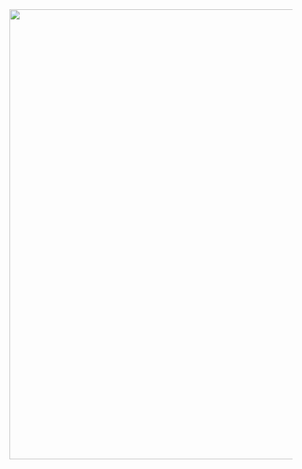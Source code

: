 <img src="https://cutewallpaper.org/21/matrix-gif-background/The-Matrix-Active-Wallpaper-Windows-10-Matrix-Windows-10-.gif" width=800>
